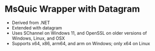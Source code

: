 # MsQuic Wrapper with Datagram

- Derived from .NET
- Extended with datagram
- Uses SChannel on Windows 11, and OpenSSL on older versions of Windows, Linux, and OSX
- Supports x64, x86, arm64, and arm on Windows; only x64 on Linux